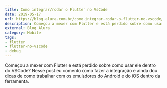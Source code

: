 ```yaml
---
title: Como integrar/rodar o Flutter no VsCode
date: 2019-05-17
url: https://blog.alura.com.br/como-integrar-rodar-o-flutter-no-vscode/
description: Começou a mexer com Flutter e está perdido sobre como usar ele dentro do VSCode? Nesse post eu comento como fazer a integração e ainda dou dicas de como trabalhar com os emuladores do Android e do iOS dentro da ferramenta.
external: Blog Alura
category: Mobile
tags:
- flutter
- flutter-no-vscode
- debug
---
```


Começou a mexer com Flutter e está perdido sobre como usar ele dentro do VSCode? Nesse post eu comento como fazer a integração e ainda dou dicas de como trabalhar com os emuladores do Android e do iOS dentro da ferramenta.
